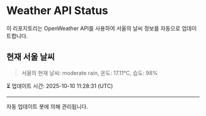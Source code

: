 
# Weather API Status

이 리포지토리는 OpenWeather API를 사용하여 서울의 날씨 정보를 자동으로 업데이트합니다.

## 현재 서울 날씨
> 서울의 현재 날씨: moderate rain, 온도: 17.11°C, 습도: 98%

⏳ 업데이트 시간: 2025-10-10 11:28:31 (UTC)

---
자동 업데이트 봇에 의해 관리됩니다.
